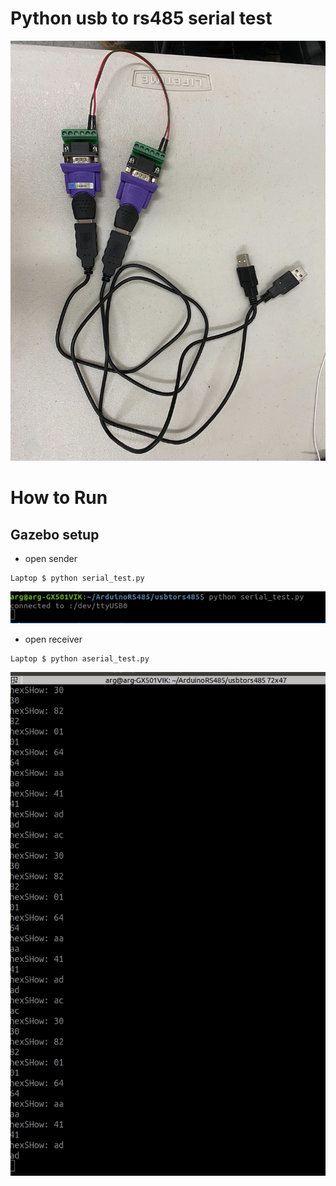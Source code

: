 # Python usb to rs485 serial test

![](figs/usbtors485.jpg)


# How to Run

## Gazebo setup
* open sender

```
Laptop $ python serial_test.py

```
![](figs/send.png)

* open receiver
```
Laptop $ python aserial_test.py
```
![](figs/receive.png)

